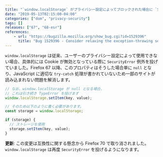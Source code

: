```yaml
---
title: "`window.localStorage` がプライバシー設定によってブロックされた場合に `SecurityError` を投げなくなりました"
date: "2019-05-13T02:15:00-04:00"
categories: ["dom", "privacy-security"]
tags: []
releases: ["67", "68-esr"]
references:
    - url: "https://bugzilla.mozilla.org/show_bug.cgi?id=1529396"
      title: "Bug 1529396 - Consider relaxing the exception-throwing semantics of window.localStorage when a privacy check fails"
---
```

`window.localStorage` は従来、ユーザーのプライバシー設定によって使用できない場合、具体的には Cookie が無効となっている際に `SecurityError` 例外を投げていました。Firefox 67 以降、このプロパティはそうした場合単に `null` となり、JavaScript に適切な `try-catch` 処理が書かれていないため一部のサイトが読み込まれない問題を解消します。

```js
// なお、window.localStorage が null となる場合、
// これは引き続き TypeError を投げます
window.localStorage.setItem(key, value);

// そのため以下のように書く必要があります。
const storage = window.localStorage;

if (storage) {
  // ストレージを使用
  storage.setItem(key, value);
}
```

**更新**: この変更は互換性に関する懸念から Firefox 70 で取り消されました。`window.localStorage` は再度 `SecurityError` を投げるようになります。
